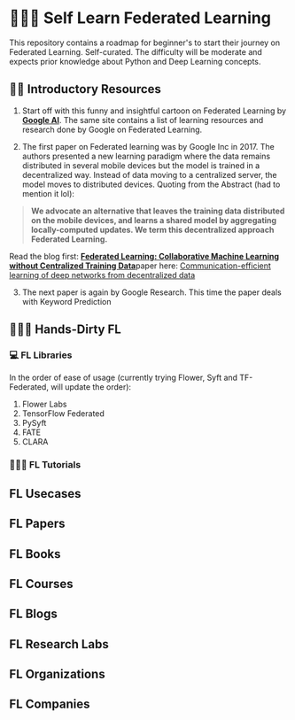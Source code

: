 # 🏫🙋🏻 Self Learn Federated Learning

This repository contains a roadmap for beginner's to start their journey on Federated Learning. Self-curated. The difficulty will be moderate and expects prior knowledge about Python and Deep Learning concepts.

## 👋🏻 Introductory Resources

1. Start off with this funny and insightful cartoon on Federated Learning by [**Google AI**](https://federated.withgoogle.com/). The same site contains a list of learning resources and research done by Google on Federated Learning. 

2. The first paper on Federated learning was by Google Inc in 2017. The authors presented a new learning paradigm where the data remains distributed in several mobile devices but the model is trained in a decentralized way. Instead of data moving to a centralized server, the model moves to distributed devices.
Quoting from the Abstract (had to mention it lol):
> **We advocate an alternative that leaves the training data distributed on
the mobile devices, and learns a shared model by
aggregating locally-computed updates. We term
this decentralized approach Federated Learning.**

Read the blog first: [**Federated Learning: Collaborative Machine Learning without Centralized Training Data**](https://research.google/blog/federated-learning-collaborative-machine-learning-without-centralized-training-data/)paper here: [Communication-efficient learning of deep networks from decentralized data](https://proceedings.mlr.press/v54/mcmahan17a/mcmahan17a.pdf)

3. The next paper is again by Google Research. This time the paper deals with Keyword Prediction 


## 🧑🏻‍💻 Hands-Dirty FL

### 💻 FL Libraries  
In the order of ease of usage (currently trying Flower, Syft and TF-Federated, will update the order):
1. Flower Labs
2. TensorFlow Federated
3. PySyft
4. FATE
5. CLARA



### 🧑🏻‍🎓 FL Tutorials




## FL Usecases

## FL Papers

## FL Books 

## FL Courses 

## FL Blogs

## FL Research Labs 

## FL Organizations 

## FL Companies
